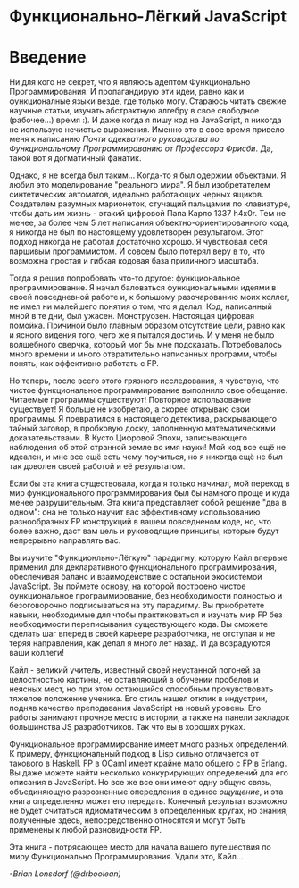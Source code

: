 # Функционально-Лёгкий JavaScript
# Введение

Ни для кого не секрет, что я являюсь адептом Функционально Программирования. И пропагандирую эти идеи, равно как и функционалные языки везде, где только могу. Стараюсь читать свежие научные статьи, изучать абстрактную алгебру в свое свободное (рабочее…) время :). И даже когда я пишу код на JavaScript, я никогда не использую нечистые выражения. Именно это в свое время привело меня к написанию *Почти адекватного руководства по Функциональному Программированию от Профессора Фрисби*. Да, такой вот я догматичный фанатик.

Однако, я не всегда был таким… Когда-то я был одержим объектами. Я любил это моделирование "реального мира". Я был изобретателем синтетических автоматов, идеально работающих черных ящиков. Создателем разумных марионеток, стучащий пальцамии по клавиатуре, чтобы дать им жизнь - этакий цифровой Папа Карло 1337 h4x0r. Тем не менее, за более чем 5 лет написания объектно-ориентированного кода, я никогда не был по настоящему удовлетворен результатом. Этот подход никогда не работал достаточно хорошо. Я чувствовал себя паршивым программистом. И совсем было потерял веру в то, что возможна простая и гибкая кодовая база приличного масштаба.

Тогда я решил попробовать что-то другое: функциональное программирование. Я начал баловаться функциональными идеями в своей повседневной работе и, к большому разочарованию моих коллег, не имел ни малейшего понятия о том, что я делал. Код, написанный мной в те дни, был ужасен. Монструозен. Настоящая цифровая помойка. Причиной было главным образом отсутствие цели, равно как и ясного видения того, чего же я пытался достичь. И у меня не было волшебного сверчка, который мог бы мне подсказать. Потребовалось много времени и много отвратительно написанных программ, чтобы понять, как эффективно работать с FP.

Но теперь, после всего этого грязного исследования, я чувствую, что чистое функциональное программирование выполнило свое обещание. Читаемые программы существуют! Повторное использование существует! Я больше не изобретаю, а скорее открываю свои программы. Я превратился в настоящего детектива, раскрывающего тайный заговор, в пробковую доску, заполненную математическими доказательствами. В Кусто Цифровой Эпохи, записывающего наблюдения об этой странной земле во имя науки! Мой код все ещё не идеален, и мне все ещё есть чему поучиться, но я никогда ещё не был так доволен своей работой и её результатом.

Если бы эта книга существовала, когда я только начинал, мой переход в мир функционального программирования был бы намного проще и куда менее разрушительным. Эта книга представляет собой решение "два в одном": она не только научит вас эффективному использованию разнообразных FP конструкций в вашем повседненом коде, но, что более важно, даст вам цель и руководящие принципы, которые будут непрерывно направлять вас.

Вы изучите "Функционльно-Лёгкую" парадигму, которую Кайл впервые применил для декларативного функционального программирования, обеспечивая баланс и взаимодействие с остальной экосистемой JavaScript. Вы поймете основу, на которой построено чистое функциональное программирование, без необходимости полностью и безоговорочно подписываться на эту парадигму. Вы приобретете навыки, необходимые для чтобы практиковаться и изучать мир FP без необходимости переписывания существующего кода. Вы сможете сделать шаг вперед в своей карьере разработчика, не отступая и не теряя направления, как делал я много лет назад. И да возрадуются ваши коллеги!

Кайл - великий учитель, известный своей неустанной погоней за целостностью картины, не оставляющий в обучении пробелов и неясных мест, но при этом остающийся способным прочувствовать тяжелое положение ученика. Его стиль нашел отклик в индустрии, подняв качество преподавания JavaScript на новый уровень. Его работы занимают прочное место в истории, а также на панели закладок большинства JS разработчиков. Так что вы в хороших руках.

Функциональное программирование имеет много разных определений. К примеру, функциональный подход в Lisp сильно отличается от такового в Haskell. FP в OCaml имеет крайне мало общего с FP в Erlang. Вы даже можете найти несколько конкурирующих определений для его описания в JavaScript. Но все же все они имеют одну общую связь, объединяющую разрозненные опередления в единое *ощущение*, и эта книга определенно может его передать. Конечный результат возможно не будет считаться идиоматическим в определенных кругах, но знания, полученные здесь, непосредственно относятся и могут быть применены к любой разновидности FP.

Эта книга - потрясающее место для начала вашего путешествия по миру Функционально Программирования. Удали это, Кайл...

*-Brian Lonsdorf (@drboolean)*
